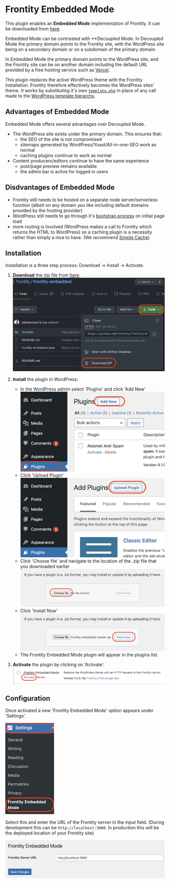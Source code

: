 # Frontity Embedded Mode

This plugin enables an **Embedded Mode** implementation of Frontity. It can be downloaded from [here](https://github.com/frontity/frontity-embedded).

Embedded Mode can be contrasted with \*\*Decoupled Mode. In Decoupled Mode the primary domain points to the Frontity site, with the WordPress site being on a secondary domain or on a subdomain of the primary domain.

In Embedded Mode the primary domain points to the WordPress site, and the Frontity site can be on another domain including the default URL provided by a free hosting service such as [Vercel](https://docs.frontity.org/deployment/deploy-using-vercel).

This plugin replaces the active WordPress theme with the Frontity installation. Frontity therefore effectively becomes the WordPress sites' theme. It works by substituting it's own [`template.php`](https://github.com/frontity/frontity-embedded/blob/master/includes/template.php) in place of any call made to the [WordPress template hierarchy](https://developer.wordpress.org/themes/basics/template-hierarchy/).

## Advantages of Embedded Mode

Embedded Mode offers several advantages over Decoupled Mode.

- The WordPress site exists under the primary domain. This ensures that:
  - the SEO of the site is not compromised
  - sitemaps generated by WordPress/Yoast/All-in-one-SEO work as normal
  - caching plugins continue to work as normal
- Content producers/editors continue to have the same experience
  - post/page preview remains available
  - the admin bar is active for logged in users

## Disdvantages of Embedded Mode

- Frontity still needs to be hosted on a separate node server/serverless function (albeit on any domain you like including default domains provided by the hosting provider)
- WordPress still needs to go through it's [bootstrap process](https://wordpress.tv/2017/06/22/alain-schlesser-demystifying-the-wordpress-bootstrap-process/) on initial page load
- more routing is involved (WordPress makes a call to Frontity which returns the HTML to WordPress) so a caching plugin is a necessity rather than simply a nice to have. (We recommend [Simple Cache](https://github.com/luisherranz/simple-cache))

## Installation

Installation is a three step process: Download → Install → Activate.

1. **Download** the zip file from [here](https://github.com/frontity/frontity-embedded).
   ![](../.gitbook/assets/embedded-mode-img01.png)

2. **Install** the plugin in WordPress:

   - In the WordPress admin select 'Plugins' and click 'Add New'
     ![](../.gitbook/assets/embedded-mode-img02.png)
   - Click 'Upload Plugin'
     ![](../.gitbook/assets/embedded-mode-img03.png)
   - Click 'Choose file' and navigate to the location of the .zip file that you downloaded earlier
     ![](../.gitbook/assets/embedded-mode-img04.png)
   - Click 'Install Now'
     ![](../.gitbook/assets/embedded-mode-img05.png)
   - The Frontity Embedded Mode plugin will appear in the plugins list.

3. **Activate** the plugin by clicking on 'Activate'.
   ![](../.gitbook/assets/embedded-mode-img06.png)

## Configuration

Once activated a new 'Frontity Embedded Mode' option appears under 'Settings'.

![](../.gitbook/assets/embedded-mode-img07.png)

Select this and enter the URL of the Frontity server in the input field. (During development this can be `http://localhost:3000`. In production this will be the deployed location of your Frontity site)

![](../.gitbook/assets/embedded-mode-img08.png)
